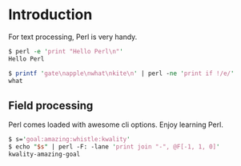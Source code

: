 # Introduction

For text processing, Perl is very handy.

```perl
$ perl -e 'print "Hello Perl\n"'
Hello Perl

$ printf 'gate\napple\nwhat\nkite\n' | perl -ne 'print if !/e/'
what
```

## Field processing

Perl comes loaded with awesome cli options. Enjoy learning Perl.

```perl
$ s='goal:amazing:whistle:kwality'
$ echo "$s" | perl -F: -lane 'print join "-", @F[-1, 1, 0]'
kwality-amazing-goal
```

